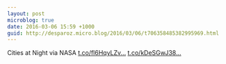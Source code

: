 ```yaml
---
layout: post
microblog: true
date: 2016-03-06 15:59 +1000
guid: http://desparoz.micro.blog/2016/03/06/t706358485382995969.html
---
```

Cities at Night via NASA [t.co/fl6HqyLZv...](https://t.co/fl6HqyLZv1) [t.co/kDeSGwJ38...](https://t.co/kDeSGwJ38t)

